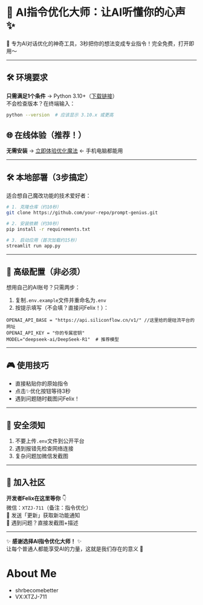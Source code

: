 # 🤖 AI指令优化大师：让AI听懂你的心声 ✨

🌟 专为AI对话优化的神奇工具，3秒把你的想法变成专业指令！完全免费，打开即用～

---

## 🛠️ 环境要求
**只需满足1个条件** → Python 3.10+（[下载链接](https://www.python.org/downloads/)）  
不会检查版本？在终端输入：
```bash
python --version  # 应该显示 3.10.x 或更高
```

## 🌐 在线体验（推荐！）
**无需安装** → [立即体验优化魔法](https://prompt-genius.streamlit.app) ← 手机电脑都能用

---

## 🛠️ 本地部署（3步搞定）
适合想自己魔改功能的技术爱好者：
```bash
# 1. 克隆仓库（约10秒）
git clone https://github.com/your-repo/prompt-genius.git

# 2. 安装依赖（约30秒）
pip install -r requirements.txt

# 3. 启动应用（首次加载约15秒）
streamlit run app.py
```

---

## 🔑 高级配置（非必须）
想用自己的AI账号？只需两步：
1. 复制`.env.example`文件并重命名为`.env`
2. 按提示填写（不会填？直接问Felix！）：
```env
OPENAI_API_BASE = "https://api.siliconflow.cn/v1/" //这里给的是硅流平台的网址
OPENAI_API_KEY = "你的专属密钥"
MODEL="deepseek-ai/DeepSeek-R1"  # 推荐模型
```

---

## 🎮 使用技巧
- 直接粘贴你的原始指令
- 点击✨优化按钮等待3秒
- 遇到问题随时截图问Felix！

---

## 🚨 安全须知
1. 不要上传`.env`文件到公开平台
2. 遇到报错先检查网络连接
3. 复杂问题加微信发截图

---

## 🌈 加入社区
**开发者Felix在这里等你** 👇  
微信：`XTZJ-711`（备注：指令优化）  
💌 发送「更新」获取新功能通知  
🐞 遇到问题？直接发截图+描述  

---

✨ **感谢选择AI指令优化大师！** ✨  
让每个普通人都能享受AI的力量，这就是我们存在的意义 💖

# About Me
- shrbecomebetter
- VX:XTZJ-711
